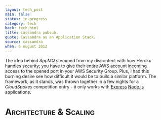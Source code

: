 ```yaml
---
layout: tech_post
main: false
status: in-progress
category: tech
back: tech.html
title: cassandra pubsub.
quote: Cassandra as an Application Stack.
source: cassandra
when: 6 August 2012
---
```


The idea behind <i>AppMQ</i> stemmed from my discontent with how Heroku handles security; you have to give their entire AWS account incoming access to the opened port in your AWS Security Group. Plus, I had this burning desire see how difficult it would be to build a similar platform. The framework, as it stands, was thrown together in a few nights for a <i>CloudSpokes</i> competition entry - it only works with <a href="">Express</a> <a href="">Node.js</a> applications. 

<h1 style="font-variant: small-caps;">Architecture &amp; Scaling</h1>
